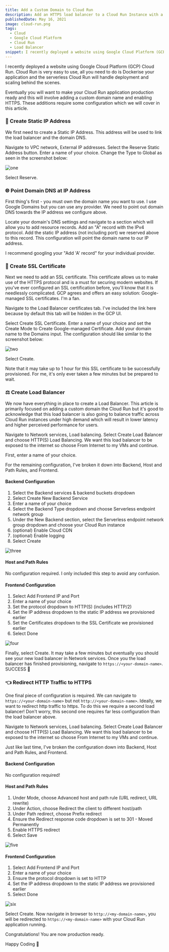 ```yaml
---
title: Add a Custom Domain to Cloud Run
description: Add an HTTPS load balancer to a Cloud Run Instance with a Custom SSL Certified Domain Name
publishedDate: May 16, 2021
image: cloud-run.png
tags:
  - Cloud
  - Google Cloud Platform
  - Cloud Run
  - Load Balancer
snippet: I recently deployed a website using Google Cloud Platform (GCP) Cloud Run. Cloud Run is very easy to use, all you need to do is Dockerise your application and the serverless Cloud Run will handle deployment and scaling behind the scenes.
---
```


I recently deployed a website using Google Cloud Platform (GCP) Cloud Run. Cloud Run is very easy to use, all you need to do is Dockerise your application and the serverless Cloud Run will handle deployment and scaling behind the scenes.

Eventually you will want to make your Cloud Run application production ready and this will involve adding a custom domain name and enabling HTTPS. These additions require some configuration which we will cover in this article.

### 📍 Create Static IP Address

We first need to create a Static IP Address. This address will be used to link the load balancer and the domain DNS.

Navigate to VPC network, External IP addresses. Select the Reserve Static Address button. Enter a name of your choice. Change the Type to Global as seen in the screenshot below:

![one](https://storage.googleapis.com/fergusfrl-blog/static_ip_address_6d4b6b4738/static_ip_address_6d4b6b4738.png)

Select Reserve.

### 🌐 Point Domain DNS at IP Address

First thing's first - you must own the domain name you want to use. I use Google Domains but you can use any provider. We need to point out domain DNS towards the IP address we configure above.

Locate your domain's DNS settings and navigate to a section which will allow you to add resource records. Add an "A" record with the IPv4 protocol. Add the static IP address (not including port) we reserved above to this record. This configuration will point the domain name to our IP address.

I recommend googling your "Add 'A' record" for your individual provider.

### 🔐 Create SSL Certificate

Next we need to add an SSL certificate. This certificate allows us to make use of the HTTPS protocol and is a must for securing modern websites. If you've ever configured an SSL certification before, you'll know that it is needlessly complicated. GCP agrees and offers an easy solution: Google-managed SSL certificates. I'm a fan.

Navigate to the Load Balancer certificates tab. I've included the link here because by default this tab will be hidden in the GCP UI.

Select Create SSL Certificate. Enter a name of your choice and set the Create Mode to Create Google-managed Certificate. Add your domain name to the Domains input. The configuration should like similar to the screenshot below:

![two](https://storage.googleapis.com/fergusfrl-blog/ssl_certificate_e7445e3465/ssl_certificate_e7445e3465.png)

Select Create.

Note that it may take up to 1 hour for this SSL certificate to be successfully provisioned. For me, it's only ever taken a few minutes but be prepared to wait.

### ⚖️ Create Load Balancer

We now have everything in place to create a Load Balancer. This article is primarily focused on adding a custom domain the Cloud Run but it's good to acknowledge that this load balancer is also going to balance traffic across Cloud Run instances under high demand which will result in lower latency and higher perceived performance for users.

Navigate to Network services, Load balancing. Select Create Load Balancer and choose HTTP(S) Load Balancing. We want this load balancer to be exposed to the internet so choose From Internet to my VMs and continue.

First, enter a name of your choice.

For the remaining configuration, I've broken it down into Backend, Host and Path Rules, and Frontend.

#### Backend Configuration

1. Select the Backend services & backend buckets dropdown
1. Select Create New Backend Service
1. Enter a name of your choice
1. Select the Backend Type dropdown and choose Serverless endpoint network group
1. Under the New Backend section, select the Serverless endpoint network group dropdown and choose your Cloud Run instance
1. (optional) Enable Cloud CDN
1. (optional) Enable logging
1. Select Create

![three](https://storage.googleapis.com/fergusfrl-blog/backend_configuration_3683259462/backend_configuration_3683259462.png)

#### Host and Path Rules

No configuration required. I only included this step to avoid any confusion.

#### Frontend Configuration

1. Select Add Frontend IP and Port
1. Enter a name of your choice
1. Set the protocol dropdown to HTTP(S) (includes HTTP/2)
1. Set the IP address dropdown to the static IP address we provisioned earlier
1. Set the Certificates dropdown to the SSL Certificate we provisioned earlier
1. Select Done

![four](https://storage.googleapis.com/fergusfrl-blog/frontend_configuration_734de889f5/frontend_configuration_734de889f5.png)

Finally, select Create. It may take a few minutes but eventually you should see your new load balancer in Network services. Once you the load balancer has finished provisioning, navigate to `https://<your-domain-name>`. SUCCESS 🥳

### 👈 Redirect HTTP Traffic to HTTPS

One final piece of configuration is required. We can navigate to `https://<your-domain-name>` but not `http://<your-domain-name>`. Ideally, we want to redirect http traffic to https. To do this we require a second load balancer! Don't worry, this second one requires far less configuration than the load balancer above.

Navigate to Network services, Load balancing. Select Create Load Balancer and choose HTTP(S) Load Balancing. We want this load balancer to be exposed to the internet so choose From Internet to my VMs and continue.

Just like last time, I've broken the configuration down into Backend, Host and Path Rules, and Frontend.

#### Backend Configuration

No configuration required!

#### Host and Path Rules

1. Under Mode, choose Advanced host and path rule (URL redirect, URL rewrite)
1. Under Action, choose Redirect the client to different host/path
1. Under Path redirect, choose Prefix redirect
1. Ensure the Redirect response code dropdown is set to 301 - Moved Permanently
1. Enable HTTPS redirect
1. Select Save

![five](https://storage.googleapis.com/fergusfrl-blog/host_and_path_rules_098bc9e3fc/host_and_path_rules_098bc9e3fc.png)

#### Frontend Configuration

1. Select Add Frontend IP and Port
1. Enter a name of your choice
1. Ensure the protocol dropdown is set to HTTP
1. Set the IP address dropdown to the static IP address we provisioned earlier
1. Select Done

![six](https://storage.googleapis.com/fergusfrl-blog/http_frontend_configuration_5e2b16e457/http_frontend_configuration_5e2b16e457.png)

Select Create. Now navigate in browser to `http://<my-domain-name>`, you will be redirected to `https://<my-domain-name>` with your Cloud Run application running.

Congratulations! You are now production ready.

Happy Coding 🎉
